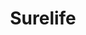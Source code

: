 ---
title: "Surelife"

spell:
  schools:
    - name:        "Abjuration"
      subschools:  []
      descriptors: []
  domains:
    - name:  "Repose"
      abbr:  "Repose"
      level: 8
  components:         [V, S, M]
  castingTime:        "1 round"
  range:              "Personal"
  target:             "You"
  duration:           "1 minute/2 levels"
  description:        |
    This spell allows the caster to protect him or herself against some condition that would ordinarily cause certain death. The character can only protect him or herself against a natural occurrence or condition, not against a spell or the action of a creature. The character must specify the condition against which he or she wishes to protect him or herself, and the spell is effective only against that condition. Should the character be subjected to that condition during the duration of the spell, he or she feels no discomfort and takes no damage from the condition. However, the spell does not protect any items carried on the caster's person. At the end of the spell's duration, the condition has full normal effects if the character is still subjected to it.
---